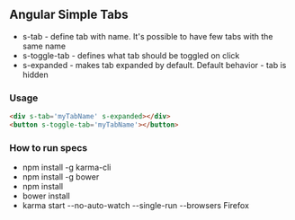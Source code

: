 ## Angular Simple Tabs

* s-tab - define tab with name. It's possible to have few tabs with the same name
* s-toggle-tab - defines what tab should be toggled on click
* s-expanded - makes tab expanded by default. Default behavior - tab is hidden

### Usage

```html
<div s-tab='myTabName' s-expanded></div>
<button s-toggle-tab='myTabName'></button>
```

### How to run specs
* npm install -g karma-cli
* npm install -g bower
* npm install
* bower install
* karma start --no-auto-watch --single-run --browsers Firefox